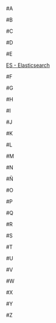 #A

#B

#C

#D

#E

[ES - Elasticsearch](ciencia-de-datos.md#es---elasticsearch)

#F

#G

#H

#I

#J

#K

#L

#M

#N

#Ñ

#O

#P

#Q

#R

#S

#T

#U

#V

#W

#X

#Y

#Z

